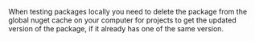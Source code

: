 When testing packages locally you need to delete the package from the global nuget cache on your computer for projects to get the updated version of the package, if it already has one of the same version.